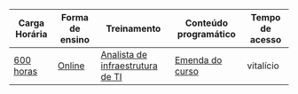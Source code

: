 | Carga Horária | Forma de ensino  | Treinamento | Conteúdo programático | Tempo de acesso |
|---|---|---|---|---|
| [600 horas](https://maratonadainfra.kpages.online/) | [Online](https://maratonadainfra.kpages.online/) | [Analista de infraestrutura de TI](https://maratonadainfra.kpages.online/) | [Emenda do curso](https://maratonadainfra.kpages.online/) | vitalício |
